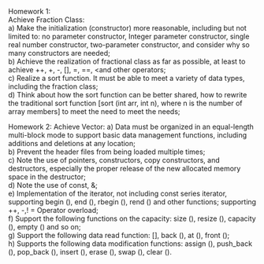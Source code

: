 Homework 1:  
	Achieve Fraction Class:  
	a) Make the initialization (constructor) more reasonable, including but not limited to: no parameter constructor, Integer parameter constructor, single real number constructor, two-parameter constructor, and consider why so many constructors are needed;  
	b) Achieve the realization of fractional class as far as possible, at least to achieve ++, +, -, [], =, ==, <and other operators;  
	c) Realize a sort function. It must be able to meet a variety of data types, including the fraction class;  
	d) Think about how the sort function can be better shared, how to rewrite the traditional sort function [sort (int arr, int n), where n is the number of array members] to meet the need to meet the needs;  
  
Homework 2:
	 Achieve Vector:
	 a) Data must be organized in an equal-length multi-block mode to support basic data management functions, including additions and deletions at any location;  
	 b) Prevent the header files from being loaded multiple times;  
	 c) Note the use of pointers, constructors, copy constructors, and destructors, especially the proper release of the new allocated memory space in the destructor;  
	 d) Note the use of const, &;  
	 e) Implementation of the iterator, not including const series iterator, supporting begin (), end (), rbegin (), rend () and other functions; supporting ++, -,! = Operator overload;  
	 f) Support the following functions on the capacity: size (), resize (), capacity (), empty () and so on;  
	 g) Support the following data read function: [], back (), at (), front ();  
	 h) Supports the following data modification functions: assign (), push_back (), pop_back (), insert (), erase (), swap (), clear ().
	